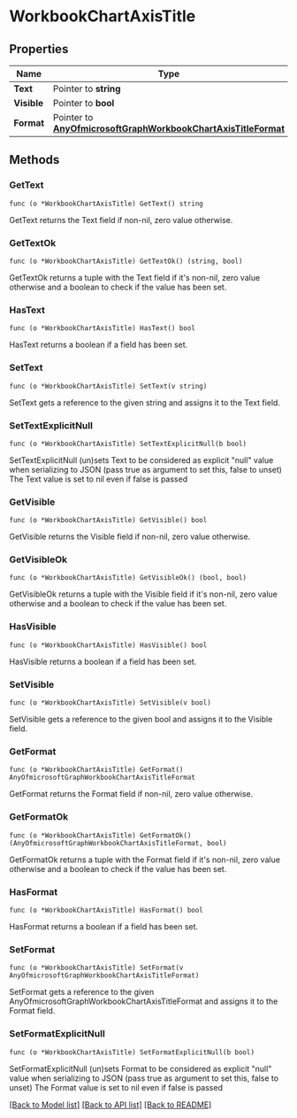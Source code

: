 # WorkbookChartAxisTitle

## Properties

Name | Type | Description | Notes
------------ | ------------- | ------------- | -------------
**Text** | Pointer to **string** |  | [optional] 
**Visible** | Pointer to **bool** |  | [optional] 
**Format** | Pointer to [**AnyOfmicrosoftGraphWorkbookChartAxisTitleFormat**](anyOf&lt;microsoft.graph.workbookChartAxisTitleFormat&gt;.md) |  | [optional] 

## Methods

### GetText

`func (o *WorkbookChartAxisTitle) GetText() string`

GetText returns the Text field if non-nil, zero value otherwise.

### GetTextOk

`func (o *WorkbookChartAxisTitle) GetTextOk() (string, bool)`

GetTextOk returns a tuple with the Text field if it's non-nil, zero value otherwise
and a boolean to check if the value has been set.

### HasText

`func (o *WorkbookChartAxisTitle) HasText() bool`

HasText returns a boolean if a field has been set.

### SetText

`func (o *WorkbookChartAxisTitle) SetText(v string)`

SetText gets a reference to the given string and assigns it to the Text field.

### SetTextExplicitNull

`func (o *WorkbookChartAxisTitle) SetTextExplicitNull(b bool)`

SetTextExplicitNull (un)sets Text to be considered as explicit "null" value
when serializing to JSON (pass true as argument to set this, false to unset)
The Text value is set to nil even if false is passed
### GetVisible

`func (o *WorkbookChartAxisTitle) GetVisible() bool`

GetVisible returns the Visible field if non-nil, zero value otherwise.

### GetVisibleOk

`func (o *WorkbookChartAxisTitle) GetVisibleOk() (bool, bool)`

GetVisibleOk returns a tuple with the Visible field if it's non-nil, zero value otherwise
and a boolean to check if the value has been set.

### HasVisible

`func (o *WorkbookChartAxisTitle) HasVisible() bool`

HasVisible returns a boolean if a field has been set.

### SetVisible

`func (o *WorkbookChartAxisTitle) SetVisible(v bool)`

SetVisible gets a reference to the given bool and assigns it to the Visible field.

### GetFormat

`func (o *WorkbookChartAxisTitle) GetFormat() AnyOfmicrosoftGraphWorkbookChartAxisTitleFormat`

GetFormat returns the Format field if non-nil, zero value otherwise.

### GetFormatOk

`func (o *WorkbookChartAxisTitle) GetFormatOk() (AnyOfmicrosoftGraphWorkbookChartAxisTitleFormat, bool)`

GetFormatOk returns a tuple with the Format field if it's non-nil, zero value otherwise
and a boolean to check if the value has been set.

### HasFormat

`func (o *WorkbookChartAxisTitle) HasFormat() bool`

HasFormat returns a boolean if a field has been set.

### SetFormat

`func (o *WorkbookChartAxisTitle) SetFormat(v AnyOfmicrosoftGraphWorkbookChartAxisTitleFormat)`

SetFormat gets a reference to the given AnyOfmicrosoftGraphWorkbookChartAxisTitleFormat and assigns it to the Format field.

### SetFormatExplicitNull

`func (o *WorkbookChartAxisTitle) SetFormatExplicitNull(b bool)`

SetFormatExplicitNull (un)sets Format to be considered as explicit "null" value
when serializing to JSON (pass true as argument to set this, false to unset)
The Format value is set to nil even if false is passed

[[Back to Model list]](../README.md#documentation-for-models) [[Back to API list]](../README.md#documentation-for-api-endpoints) [[Back to README]](../README.md)


